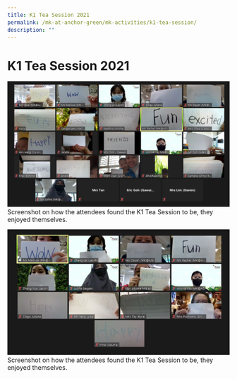 ```yaml
---
title: K1 Tea Session 2021
permalink: /mk-at-anchor-green/mk-activities/k1-tea-session/
description: ""
---
```

# K1 Tea Session 2021

![Screenshot on how the attendees found the K1 Tea Session to be, they enjoyed themselves.](/images/MK/2021/K1%20Tea%20Session%202021/k1ts1.jpg)
Screenshot on how the attendees found the K1 Tea Session to be, they enjoyed themselves.

![Screenshot on how the attendees found the K1 Tea Session to be, they enjoyed themselves.](/images/MK/2021/K1%20Tea%20Session%202021/k1ts2.jpg)
Screenshot on how the attendees found the K1 Tea Session to be, they enjoyed themselves.